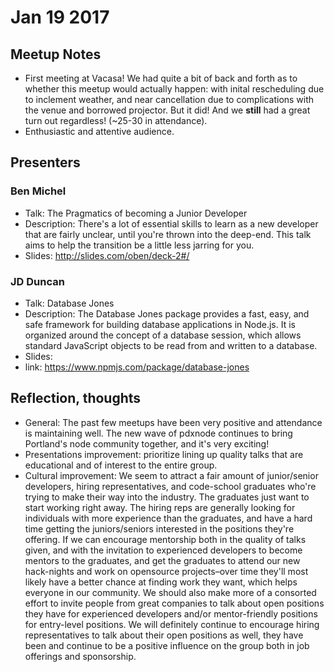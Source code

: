 # Jan 19 2017

## Meetup Notes
* First meeting at Vacasa! We had quite a bit of back and forth as to whether this meetup would actually happen: with inital rescheduling due to inclement weather, and near cancellation due to complications with the venue and borrowed projector. But it did! And we **still** had a great turn out regardless! (~25-30 in attendance).
* Enthusiastic and attentive audience. 

## Presenters

### Ben Michel
* Talk: The Pragmatics of becoming a Junior Developer
* Description: There's a lot of essential skills to learn as a new developer that are fairly unclear, until you're thrown into the deep-end. This talk aims to help the transition be a little less jarring for you.
* Slides: http://slides.com/oben/deck-2#/

### JD Duncan
* Talk: Database Jones
* Description: The Database Jones package provides a fast, easy, and safe framework for building database applications in Node.js. It is organized around the concept of a database session, which allows standard JavaScript objects to be read from and written to a database.
* Slides:
* link: https://www.npmjs.com/package/database-jones

## Reflection, thoughts
* General: The past few meetups have been very positive and attendance is maintaining well. The new wave of pdxnode continues to bring Portland's node community together, and it's very exciting!
* Presentations improvement: prioritize lining up quality talks that are educational and of interest to the entire group.
* Cultural improvement: We seem to attract a fair amount of junior/senior developers, hiring representatives, and code-school graduates who're trying to make their way into the industry. The graduates just want to start working right away. The hiring reps are generally looking for individuals with more experience than the graduates, and have a hard time getting the juniors/seniors interested in the positions they're offering. If we can encourage mentorship both in the quality of talks given, and with the invitation to experienced developers to become mentors to the graduates, and get the graduates to attend our new hack-nights and work on opensource projects–over time they'll most likely have a better chance at finding work they want, which helps everyone in our community. We should also make more of a consorted effort to invite people from great companies to talk about open positions they have for experienced developers and/or mentor-friendly positions for entry-level positions. We will definitely continue to encourage hiring representatives to talk about their open positions as well, they have been and continue to be a positive influence on the group both in job offerings and sponsorship.